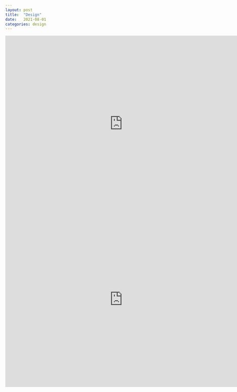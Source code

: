 ```yaml
---
layout: post
title:  "Design"
date:   2021-08-01
categories: design
---
```


<iframe width="740" height="555" src="https://www.youtube.com/embed/BzeEvt5f_Hw" title="YouTube video player" frameborder="0" allow="accelerometer; autoplay; clipboard-write; encrypted-media; gyroscope; picture-in-picture" allowfullscreen></iframe>

<iframe width="740" height="555" src="https://www.youtube.com/embed/ZZ4HGsxJuU0" title="YouTube video player" frameborder="0" allow="accelerometer; autoplay; clipboard-write; encrypted-media; gyroscope; picture-in-picture" allowfullscreen></iframe>


